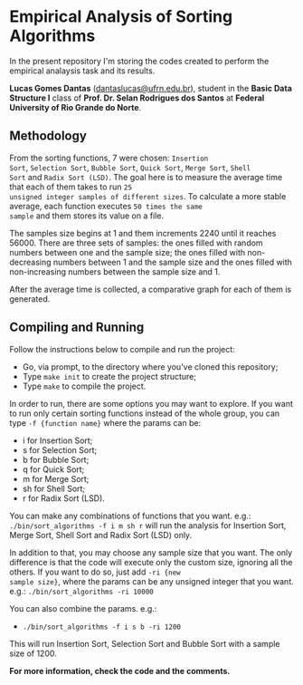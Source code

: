 # Empirical Analysis of Sorting Algorithms

In the present repository I'm storing the codes created to perform the empirical analaysis task and its results.

<b>Lucas Gomes Dantas</b> (<dantaslucas@ufrn.edu.br>), student in the <b>Basic Data Structure I</b> class of <b>Prof. Dr. Selan Rodrigues dos Santos</b> at <b>Federal University of Rio Grande do Norte</b>.

## Methodology

From the sorting functions, 7 were chosen: <code>Insertion Sort</code>, <code>Selection Sort</code>, <code>Bubble Sort</code>, <code>Quick Sort</code>, <code>Merge Sort</code>, <code>Shell Sort</code> and <code>Radix Sort (LSD)</code>. The goal here is to measure the average time that each of them takes to run <code>25 unsigned integer samples of different sizes</code>. To calculate a more stable average, each function executes <code>50 times the same sample</code> and them stores its value on a file.

The samples size begins at 1 and them increments 2240 until it reaches 56000. There are three sets of samples: the ones filled with random numbers between one and the sample size; the ones filled with non-decreasing numbers between 1 and the sample size and the ones filled with non-increasing numbers between the sample size and 1.

After the average time is collected, a comparative graph for each of them is generated.

## Compiling and Running

Follow the instructions below to compile and run the project:

* Go, via prompt, to the directory where you've cloned this repository;
* Type <code>make init</code> to create the project structure;
* Type <code>make</code> to compile the project.

In order to run, there are some options you may want to explore. If you want to run only certain sorting functions instead of the whole group, you can type <code>-f {function name}</code> where the params can be:

* i for Insertion Sort;
* s for Selection Sort;
* b for Bubble Sort;
* q for Quick Sort;
* m for Merge Sort;
* sh for Shell Sort;
* r for Radix Sort (LSD).

You can make any combinations of functions that you want. e.g.: <code>./bin/sort_algorithms -f i m sh r</code> will run the analysis for Insertion Sort, Merge Sort, Shell Sort and Radix Sort (LSD) only.

In addition to that, you may choose any sample size that you want. The only difference is that the code will execute only the custom size, ignoring all the others. If you want to do so, just add <code>-ri {new sample size}</code>, where the params can be any unsigned integer that you want. e.g.: <code>./bin/sort_algorithms -ri 10000</code>

You can also combine the params. e.g.:

* <code>./bin/sort_algorithms -f i s b -ri 1200</code>

This will run Insertion Sort, Selection Sort and Bubble Sort with a sample size of 1200.

<b>For more information, check the code and the comments.</b>
